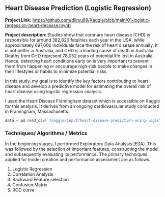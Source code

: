 ## Heart Disease Prediction (Logistic Regression)

**Project Link:** <https://github.com/dilruu89/Kaggle/blob/main/01-logistic-regression-heart-desease.ipynb>

**Project description:** Studies show that coronary heart disease (CHD) is responsible for around 382,820 fatalities each year in the USA, while approximately  697,000 individuals face the risk of heart disease annually. It is not better in Australia, and CHD is a leading cause of death in Australia. Deaths from CHD represent 78,052 years of potential life lost in Australia. Hence, detecting heart conditions early on is very important to prevent them from happening or encourage high-risk people to make changes in their lifestyles  or habits to minimize potential risks.

In this study, my goal is to identify the key factors contributing to heart disease and develop a predictive model for estimating the overall risk of heart disease using logistic regression analysis.

I used the Heart Disease Framingham dataset which is accessible on Kaggle for this analysis. It derives from an ongoing cardiovascular study conducted in Framingham, Massachusetts. 

```javascript
data = pd.read_csv('/kaggle/input/heart-disease-prediction-using-logistic-regression/framingham.csv')

```

### Techniques/ Algorithms / Metrics

In the beginning stages, I performed Exploratory Data Analysis (EDA). This was followed by the selection of important features, constructing the model, and subsequently evaluating its performance. The primary techniques applied for model creation and performance assessment are as follows.

1. Logistic Regression
2. Correlation Analysis
3. Backward Feature selection
4. Confusion Matrix
5. ROC curve
